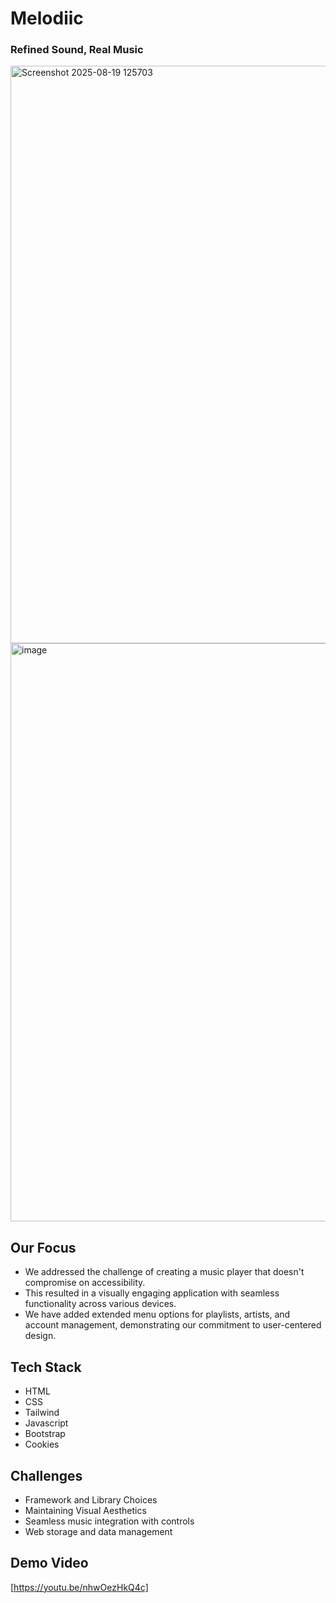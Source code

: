 # Melodiic
### Refined Sound, Real Music

<img width="1876" height="924" alt="Screenshot 2025-08-19 125703" src="https://github.com/user-attachments/assets/7d7a9e66-0bc7-4bf0-8fdc-9385750d0aca" />
<img width="1854" height="925" alt="image" src="https://github.com/user-attachments/assets/54ffd009-62f0-4757-a258-fe5b04e40143" />

## Our Focus
* We addressed the challenge of creating a music player that doesn't compromise on accessibility. 
* This resulted in a visually engaging application with seamless functionality across various devices. 
* We have added extended menu options for playlists, artists, and account management, demonstrating our commitment to user-centered design.

## Tech Stack
* HTML
* CSS
* Tailwind
* Javascript
* Bootstrap
* Cookies

## Challenges
* Framework and Library Choices
* Maintaining Visual Aesthetics
* Seamless music integration with controls
* Web storage and data management

## Demo Video
[https://youtu.be/nhwOezHkQ4c]
